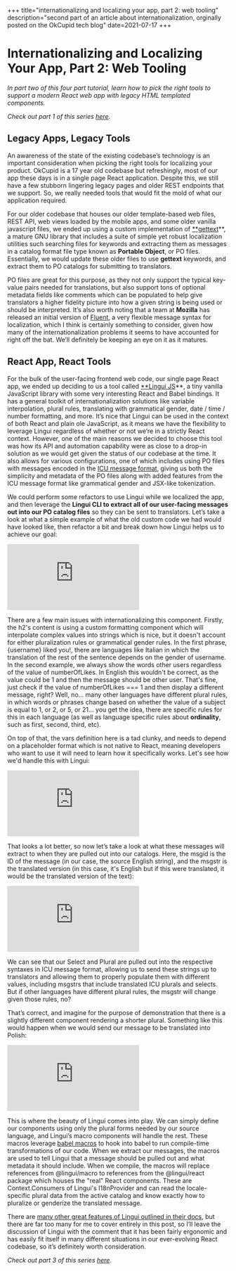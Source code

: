 +++
title="internationalizing and localizing your app, part 2: web tooling"
description="second part of an article about internationalization, orginally posted on the OkCupid tech blog"
date=2021-07-17
+++
# Internationalizing and Localizing Your App, Part 2: Web Tooling

*In part two of this four part tutorial, learn how to pick the right tools to support a modern React web app with legacy HTML templated components.*

*Check out part 1 of this series [here](https://tech.okcupid.com/internationalizing-and-localizing-your-app-part-1-understanding-different-cultures-cd25422378f0).*

## Legacy Apps, Legacy Tools

An awareness of the state of the existing codebase’s technology is an important consideration when picking the right tools for localizing your product. OkCupid is a 17 year old codebase but refreshingly, most of our app these days is in a single page React application. Despite this, we still have a few stubborn lingering legacy pages and older REST endpoints that we support. So, we really needed tools that would fit the mold of what our application required.

For our older codebase that houses our older template-based web files, REST API, web views loaded by the mobile apps, and some older vanilla javascript files, we ended up using a custom implementation of [**gettext](https://en.wikipedia.org/wiki/Gettext)**, a mature GNU library that includes a suite of simple yet robust localization utilities such searching files for keywords and extracting them as messages in a catalog format file type known as **Portable Object**, or PO files. Essentially, we would update these older files to use **gettext** keywords, and extract them to PO catalogs for submitting to translators.

PO files are great for this purpose, as they not only support the typical key-value pairs needed for translations, but also support tons of optional metadata fields like comments which can be populated to help give translators a higher fidelity picture into how a given string is being used or should be interpreted. It’s also worth noting that a team at **Mozilla** has released an initial version of [Fluent](https://projectfluent.org), a very flexible message syntax for localization, which I think is certainly something to consider, given how many of the internationalization problems it seems to have accounted for right off the bat. We’ll definitely be keeping an eye on it as it matures.

## React App, React Tools

For the bulk of the user-facing frontend web code, our single page React app, we ended up deciding to us a tool called [**Lingui JS](https://github.com/lingui/js-lingui)**, a tiny vanilla JavaScript library with some very interesting React and Babel bindings. It has a general toolkit of internationalization solutions like variable interpolation, plural rules, translating with grammatical gender, date / time / number formatting, and more. It’s nice that Lingui can be used in the context of both React and plain ole JavaScript, as it means we have the flexibility to leverage Lingui regardless of whether or not we’re in a strictly React context. However, one of the main reasons we decided to choose this tool was how its API and automation capability were as close to a drop-in solution as we would get given the status of our codebase at the time. It also allows for various configurations, one of which includes using PO files with messages encoded in the [ICU message format](http://userguide.icu-project.org/formatparse/messages), giving us both the simplicity and metadata of the PO files along with added features from the ICU message format like grammatical gender and JSX-like tokenization.

We could perform some refactors to use Lingui while we localized the app, and then leverage the **Lingui CLI to extract all of our user-facing messages out into our PO catalog files** so they can be sent to translators. Let’s take a look at what a simple example of what the old custom code we had would have looked like, then refactor a bit and break down how Lingui helps us to achieve our goal:

<iframe src="https://medium.com/media/cd1b2dbfd174bdec103626401c1be2c8" frameborder=0></iframe>

There are a few main issues with internationalizing this component. Firstly, the h2's content is using a custom formatting component which will interpolate complex values into strings which is nice, but it doesn't account for either pluralization rules or grammatical gender rules. In the first phrase, {username} liked you!, there are languages like Italian in which the translation of the rest of the sentence depends on the gender of username. In the second example, we always show the words other users regardless of the value of numberOfLikes. In English this wouldn't be correct, as the value could be 1 and then the message should be other user. That's fine, just check if the value of numberOfLikes === 1 and then display a different message, right? Well, no... many other languages have different plural rules, in which words or phrases change based on whether the value of a subject is equal to 1, or 2, or 5, or 21... you get the idea, there are specific rules for this in each language (as well as language specific rules about **ordinality**, such as first, second, third, etc).

On top of that, the vars definition here is a tad clunky, and needs to depend on a placeholder format which is not native to React, meaning developers who want to use it will need to learn how it specifically works. Let's see how we'd handle this with Lingui:

<iframe src="https://medium.com/media/0d2f8de2bed6dad4d363a795b325ec37" frameborder=0></iframe>

That looks a lot better, so now let’s take a look at what these messages will extract to when they are pulled out into our catalogs. Here, the msgid is the ID of the message (in our case, the source English string), and the msgstr is the translated version (in this case, it's English but if this were translated, it would be the translated version of the text):

<iframe src="https://medium.com/media/997bf2b07c3120c8b978966652426afb" frameborder=0></iframe>

We can see that our Select and Plural are pulled out into the respective syntaxes in ICU message format, allowing us to send these strings up to translators and allowing them to properly populate them with different values, including msgstrs that include translated ICU plurals and selects. But if other languages have different plural rules, the msgstr will change given those rules, no?

That’s correct, and imagine for the purpose of demonstration that there is a slightly different component rendering a shorter plural. Something like this would happen when we would send our message to be translated into Polish:

<iframe src="https://medium.com/media/78c35f73f475cb38d2937331216daa13" frameborder=0></iframe>

This is where the beauty of Lingui comes into play. We can simply define our components using only the plural forms needed by our source language, and Lingui’s macro components will handle the rest. These macros leverage [babel macros](https://github.com/kentcdodds/babel-plugin-macros) to hook into babel to run compile-time transformations of our code. When we extract our messages, the macros are used to tell Lingui that a message should be pulled out and what metadata it should include. When we compile, the macros will replace references from @lingui/macro to references from the @lingui/react package which houses the "real" React components. These are Context.Consumers of Lingui's I18nProvider and can read the locale-specific plural data from the active catalog and know exactly how to pluralize or genderize the translated message.

There are [many other great features of Lingui outlined in their docs](https://lingui.js.org/), but there are far too many for me to cover entirely in this post, so I’ll leave the discussion of Lingui with the comment that it has been fairly ergonomic and has easily fit itself in many different situations in our ever-evolving React codebase, so it’s definitely worth consideration.

*Check out part 3 of this series [here](https://tech.okcupid.com/internationalizing-and-localizing-your-app-part-3-technical-challenges-8d91b6cb9125).*
